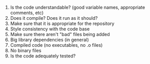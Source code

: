 1. Is the code understandable? (good variable names, appropriate comments, etc)
2. Does it compile? Does it run as it should?
3. Make sure that it is appropriate for the repository
4. Style consistency with the code base
5. Make sure there aren't "bad" files being added
  1. Big library dependencies (in general)
  2. Compiled code (no executables, no .o files)
  3. No binary files
6. Is the code adequately tested?
